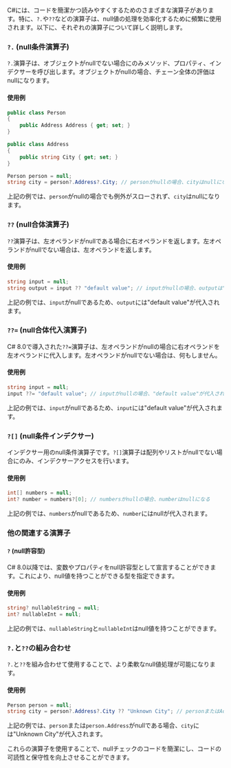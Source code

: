 C#には、コードを簡潔かつ読みやすくするためのさまざまな演算子があります。特に、`?.`や`??`などの演算子は、null値の処理を効率化するために頻繁に使用されます。以下に、それぞれの演算子について詳しく説明します。

### `?.` (null条件演算子)

`?.`演算子は、オブジェクトがnullでない場合にのみメソッド、プロパティ、インデクサーを呼び出します。オブジェクトがnullの場合、チェーン全体の評価はnullになります。

#### 使用例

```csharp
public class Person
{
    public Address Address { get; set; }
}

public class Address
{
    public string City { get; set; }
}

Person person = null;
string city = person?.Address?.City; // personがnullの場合、cityはnullになる
```

上記の例では、`person`がnullの場合でも例外がスローされず、`city`はnullになります。

### `??` (null合体演算子)

`??`演算子は、左オペランドがnullである場合に右オペランドを返します。左オペランドがnullでない場合は、左オペランドを返します。

#### 使用例

```csharp
string input = null;
string output = input ?? "default value"; // inputがnullの場合、outputは"default value"になる
```

上記の例では、`input`がnullであるため、`output`には"default value"が代入されます。

### `??=` (null合体代入演算子)

C# 8.0で導入された`??=`演算子は、左オペランドがnullの場合に右オペランドを左オペランドに代入します。左オペランドがnullでない場合は、何もしません。

#### 使用例

```csharp
string input = null;
input ??= "default value"; // inputがnullの場合、"default value"が代入される
```

上記の例では、`input`がnullであるため、`input`には"default value"が代入されます。

### `?[]` (null条件インデクサー)

インデクサー用のnull条件演算子です。`?[]`演算子は配列やリストがnullでない場合にのみ、インデクサーアクセスを行います。

#### 使用例

```csharp
int[] numbers = null;
int? number = numbers?[0]; // numbersがnullの場合、numberはnullになる
```

上記の例では、`numbers`がnullであるため、`number`にはnullが代入されます。

### 他の関連する演算子

#### `?` (null許容型)

C# 8.0以降では、変数やプロパティをnull許容型として宣言することができます。これにより、null値を持つことができる型を指定できます。

#### 使用例

```csharp
string? nullableString = null;
int? nullableInt = null;
```

上記の例では、`nullableString`と`nullableInt`はnull値を持つことができます。

### `?.`と`??`の組み合わせ

`?.`と`??`を組み合わせて使用することで、より柔軟なnull値処理が可能になります。

#### 使用例

```csharp
Person person = null;
string city = person?.Address?.City ?? "Unknown City"; // personまたはAddressがnullの場合、cityは"Unknown City"になる
```

上記の例では、`person`または`person.Address`がnullである場合、`city`には"Unknown City"が代入されます。

これらの演算子を使用することで、nullチェックのコードを簡潔にし、コードの可読性と保守性を向上させることができます。
